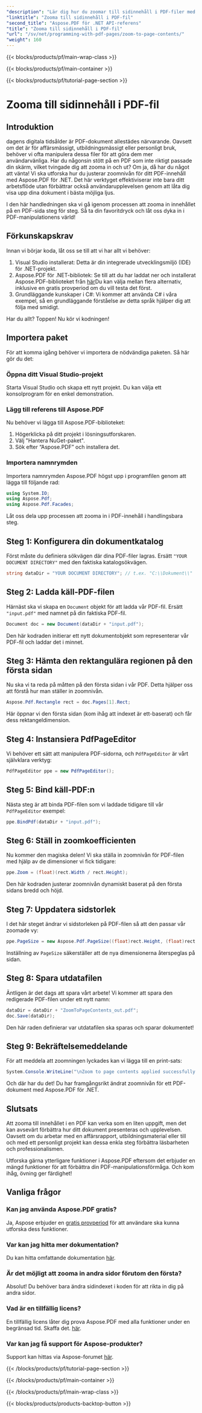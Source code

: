 ```yaml
---
"description": "Lär dig hur du zoomar till sidinnehåll i PDF-filer med Aspose.PDF för .NET i den här omfattande guiden. Förbättra dina PDF-dokument efter dina specifika behov."
"linktitle": "Zooma till sidinnehåll i PDF-fil"
"second_title": "Aspose.PDF för .NET API-referens"
"title": "Zooma till sidinnehåll i PDF-fil"
"url": "/sv/net/programming-with-pdf-pages/zoom-to-page-contents/"
"weight": 160
---
```


{{< blocks/products/pf/main-wrap-class >}}

{{< blocks/products/pf/main-container >}}

{{< blocks/products/pf/tutorial-page-section >}}

# Zooma till sidinnehåll i PDF-fil

## Introduktion

dagens digitala tidsålder är PDF-dokument allestädes närvarande. Oavsett om det är för affärsmässigt, utbildningsmässigt eller personligt bruk, behöver vi ofta manipulera dessa filer för att göra dem mer användarvänliga. Har du någonsin stött på en PDF som inte riktigt passade din skärm, vilket tvingade dig att zooma in och ut? Om ja, då har du något att vänta! Vi ska utforska hur du justerar zoomnivån för ditt PDF-innehåll med Aspose.PDF för .NET. Det här verktyget effektiviserar inte bara ditt arbetsflöde utan förbättrar också användarupplevelsen genom att låta dig visa upp dina dokument i bästa möjliga ljus.

I den här handledningen ska vi gå igenom processen att zooma in innehållet på en PDF-sida steg för steg. Så ta din favoritdryck och låt oss dyka in i PDF-manipulationens värld!

## Förkunskapskrav

Innan vi börjar koda, låt oss se till att vi har allt vi behöver:

1. Visual Studio installerat: Detta är din integrerade utvecklingsmiljö (IDE) för .NET-projekt.
2. Aspose.PDF för .NET-bibliotek: Se till att du har laddat ner och installerat Aspose.PDF-biblioteket från [här](https://releases.aspose.com/pdf/net/)Du kan välja mellan flera alternativ, inklusive en gratis provperiod om du vill testa det först.
3. Grundläggande kunskaper i C#: Vi kommer att använda C# i våra exempel, så en grundläggande förståelse av detta språk hjälper dig att följa med smidigt.

Har du allt? Toppen! Nu kör vi kodningen!

## Importera paket

För att komma igång behöver vi importera de nödvändiga paketen. Så här gör du det:

### Öppna ditt Visual Studio-projekt

Starta Visual Studio och skapa ett nytt projekt. Du kan välja ett konsolprogram för en enkel demonstration.

### Lägg till referens till Aspose.PDF

Nu behöver vi lägga till Aspose.PDF-biblioteket:

1. Högerklicka på ditt projekt i lösningsutforskaren.
2. Välj "Hantera NuGet-paket".
3. Sök efter “Aspose.PDF” och installera det.

### Importera namnrymden

Importera namnrymden Aspose.PDF högst upp i programfilen genom att lägga till följande rad:

```csharp
using System.IO;
using Aspose.Pdf;
using Aspose.Pdf.Facades;
```

Låt oss dela upp processen att zooma in i PDF-innehåll i handlingsbara steg.

## Steg 1: Konfigurera din dokumentkatalog

Först måste du definiera sökvägen där dina PDF-filer lagras. Ersätt `"YOUR DOCUMENT DIRECTORY"` med den faktiska katalogsökvägen.

```csharp
string dataDir = "YOUR DOCUMENT DIRECTORY"; // t.ex. "C:\\Dokument\\"
```

## Steg 2: Ladda käll-PDF-filen

Härnäst ska vi skapa en `Document` objekt för att ladda vår PDF-fil. Ersätt `"input.pdf"` med namnet på din faktiska PDF-fil.

```csharp
Document doc = new Document(dataDir + "input.pdf");
```

Den här kodraden initierar ett nytt dokumentobjekt som representerar vår PDF-fil och laddar det i minnet.

## Steg 3: Hämta den rektangulära regionen på den första sidan

Nu ska vi ta reda på måtten på den första sidan i vår PDF. Detta hjälper oss att förstå hur man ställer in zoomnivån. 

```csharp
Aspose.Pdf.Rectangle rect = doc.Pages[1].Rect;
```

Här öppnar vi den första sidan (kom ihåg att indexet är ett-baserat) och får dess rektangeldimension.

## Steg 4: Instansiera PdfPageEditor

Vi behöver ett sätt att manipulera PDF-sidorna, och `PdfPageEditor` är vårt självklara verktyg:

```csharp
PdfPageEditor ppe = new PdfPageEditor();
```

## Steg 5: Bind käll-PDF:n

Nästa steg är att binda PDF-filen som vi laddade tidigare till vår `PdfPageEditor` exempel:

```csharp
ppe.BindPdf(dataDir + "input.pdf");
```

## Steg 6: Ställ in zoomkoefficienten

Nu kommer den magiska delen! Vi ska ställa in zoomnivån för PDF-filen med hjälp av de dimensioner vi fick tidigare:

```csharp
ppe.Zoom = (float)(rect.Width / rect.Height);
```

Den här kodraden justerar zoomnivån dynamiskt baserat på den första sidans bredd och höjd.

## Steg 7: Uppdatera sidstorlek

I det här steget ändrar vi sidstorleken på PDF-filen så att den passar vår zoomade vy:

```csharp
ppe.PageSize = new Aspose.Pdf.PageSize((float)rect.Height, (float)rect.Width);
```

Inställning av `PageSize` säkerställer att de nya dimensionerna återspeglas på sidan.

## Steg 8: Spara utdatafilen

Äntligen är det dags att spara vårt arbete! Vi kommer att spara den redigerade PDF-filen under ett nytt namn:

```csharp
dataDir = dataDir + "ZoomToPageContents_out.pdf";
doc.Save(dataDir);
```

Den här raden definierar var utdatafilen ska sparas och sparar dokumentet!

## Steg 9: Bekräftelsemeddelande

För att meddela att zoomningen lyckades kan vi lägga till en print-sats:

```csharp
System.Console.WriteLine("\nZoom to page contents applied successfully.\nFile saved at " + dataDir);
```

Och där har du det! Du har framgångsrikt ändrat zoomnivån för ett PDF-dokument med Aspose.PDF för .NET. 

## Slutsats

Att zooma till innehållet i en PDF kan verka som en liten uppgift, men det kan avsevärt förbättra hur ditt dokument presenteras och upplevelsen. Oavsett om du arbetar med en affärsrapport, utbildningsmaterial eller till och med ett personligt projekt kan dessa enkla steg förbättra läsbarheten och professionalismen.

Utforska gärna ytterligare funktioner i Aspose.PDF eftersom det erbjuder en mängd funktioner för att förbättra din PDF-manipulationsförmåga. Och kom ihåg, övning ger färdighet!

## Vanliga frågor

### Kan jag använda Aspose.PDF gratis?
Ja, Aspose erbjuder en [gratis provperiod](https://releases.aspose.com/) för att användare ska kunna utforska dess funktioner.

### Var kan jag hitta mer dokumentation?
Du kan hitta omfattande dokumentation [här](https://reference.aspose.com/pdf/net/).

### Är det möjligt att zooma in andra sidor förutom den första?
Absolut! Du behöver bara ändra sidindexet i koden för att rikta in dig på andra sidor.

### Vad är en tillfällig licens?
En tillfällig licens låter dig prova Aspose.PDF med alla funktioner under en begränsad tid. Skaffa det. [här](https://purchase.aspose.com/temporary-license/).

### Var kan jag få support för Aspose-produkter?
Support kan hittas via Aspose-forumet [här](https://forum.aspose.com/c/pdf/10).

{{< /blocks/products/pf/tutorial-page-section >}}

{{< /blocks/products/pf/main-container >}}

{{< /blocks/products/pf/main-wrap-class >}}

{{< blocks/products/products-backtop-button >}}